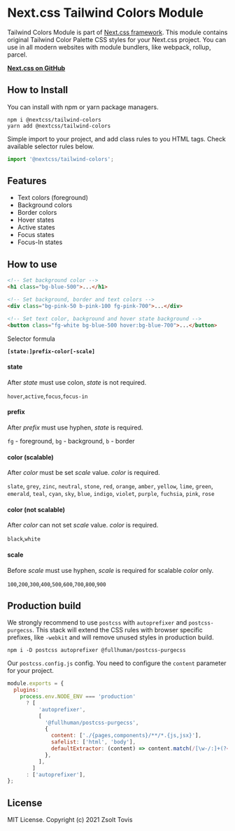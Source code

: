 # Next.css Tailwind Colors Module

Tailwind Colors Module is part of [Next.css framework](https://github.com/nextcss). This module
contains original Tailwind Color Palette CSS styles for your Next.css project. You can use in all
modern websites with module bundlers, like webpack, rollup, parcel.

**[Next.css on GitHub](https://github.com/nextcss)**

## How to Install

You can install with npm or yarn package managers.

```shell
npm i @nextcss/tailwind-colors
yarn add @nextcss/tailwind-colors
```

Simple import to your project, and add class rules to you HTML tags. Check available selector rules
below.

```javascript
import '@nextcss/tailwind-colors';
```

## Features

- Text colors (foreground)
- Background colors
- Border colors
- Hover states
- Active states
- Focus states
- Focus-In states

## How to use

```html
<!-- Set background color -->
<h1 class="bg-blue-500">...</h1>

<!-- Set background, border and text colors -->
<div class="bg-pink-50 b-pink-100 fg-pink-700">...</div>

<!-- Set text color, background and hover state background -->
<button class="fg-white bg-blue-500 hover:bg-blue-700">...</button>
```

Selector formula

**`[state:]prefix-color[-scale]`**

#### state

After _state_ must use colon, _state_ is not required.

`hover`,`active`,`focus`,`focus-in`

#### prefix

After _prefix_ must use hyphen, _state_ is required.

`fg` - foreground, `bg` - background, `b` - border

#### color (scalable)

After _color_ must be set _scale_ value. _color_ is required.

`slate`, `grey`, `zinc`, `neutral`, `stone`, `red`, `orange`, `amber`, `yellow`, `lime`, `green`,
`emerald`, `teal`, `cyan`, `sky`, `blue`, `indigo`, `violet`, `purple`, `fuchsia`, `pink`, `rose`

#### color (not scalable)

After _color_ can not set _scale_ value. _color_ is required.

`black`,`white`

#### scale

Before _scale_ must use hyphen, _scale_ is required for scalable _color_ only.

`100`,`200`,`300`,`400`,`500`,`600`,`700`,`800`,`900`

## Production build

We strongly recommend to use `postcss` with `autoprefixer` and `postcss-purgecss`. This stack will
extend the CSS rules with browser specific prefixes, like `-webkit` and will remove unused styles in
production build.

```shell
npm i -D postcss autoprefixer @fullhuman/postcss-purgecss
```

Our `postcss.config.js` config. You need to configure the `content` parameter for your project.

```js
module.exports = {
  plugins:
    process.env.NODE_ENV === 'production'
      ? [
          'autoprefixer',
          [
            '@fullhuman/postcss-purgecss',
            {
              content: ['./{pages,components}/**/*.{js,jsx}'],
              safelist: ['html', 'body'],
              defaultExtractor: (content) => content.match(/[\w-/:]+(?<!:)/g) || [],
            },
          ],
        ]
      : ['autoprefixer'],
};
```

## License

MIT License. Copyright (c) 2021 Zsolt Tovis

